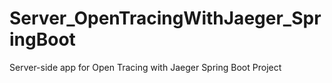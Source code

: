 # Server_OpenTracingWithJaeger_SpringBoot
Server-side app for Open Tracing with Jaeger Spring Boot Project
